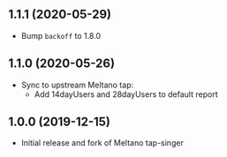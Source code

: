 1.1.1 (2020-05-29)
-------------------

- Bump `backoff` to 1.8.0

1.1.0 (2020-05-26)
-------------------

- Sync to upstream Meltano tap:
  - Add 14dayUsers and 28dayUsers to default report

1.0.0 (2019-12-15)
-------------------

- Initial release and fork of Meltano tap-singer
